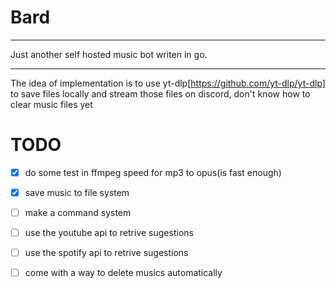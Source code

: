 # Bard
---

Just another self hosted music bot writen in go.

---

The idea of implementation is to use yt-dlp[https://github.com/yt-dlp/yt-dlp] to save files locally and stream those files on discord, don't know how to clear music files yet

# TODO

- [x] do some test in ffmpeg speed for mp3 to opus(is fast enough)
- [x] save music to file system
- [ ] make a command system
- [ ] use the youtube api to retrive sugestions
- [ ] use the spotify api to retrive sugestions
- [ ] come with a way to delete musics automatically


